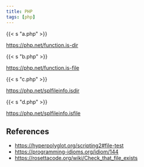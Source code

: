 ```yaml
---
title: PHP
tags: [php]
---
```


{{< s "a.php" >}}

<https://php.net/function.is-dir>

{{< s "b.php" >}}

<https://php.net/function.is-file>

{{< s "c.php" >}}

<https://php.net/splfileinfo.isdir>

{{< s "d.php" >}}

<https://php.net/splfileinfo.isfile>

## References

- <https://hyperpolyglot.org/scripting2#file-test>
- <https://programming-idioms.org/idiom/144>
- <https://rosettacode.org/wiki/Check_that_file_exists>

